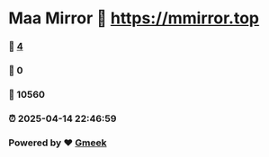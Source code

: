 # Maa Mirror :link: https://mmirror.top 
### :page_facing_up: [4](https://mmirror.top/tag.html) 
### :speech_balloon: 0 
### :hibiscus: 10560 
### :alarm_clock: 2025-04-14 22:46:59 
### Powered by :heart: [Gmeek](https://github.com/Meekdai/Gmeek)
